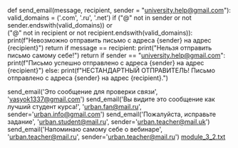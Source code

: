 def send_email(message, recipient, sender = "university.help@gmail.com"):
    valid_domains = ('.com', '.ru', '.net')
    if ("@" not in sender or not sender.endswith(valid_domains)) or \
            ("@" not in recipient or not recipient.endswith(valid_domains)):
        print(f"Невозможно отправить письмо с адреса {sender} на адрес {recipient}")
        return
    if message == recipient:
        print("Нельзя отправить письмо самому себе!")
        return
    if sender == "university.help@gmail.com":
        print(f"Письмо успешно отправлено с адреса {sender} на адрес {recipient}")
    else:
        print(f"НЕСТАНДАРТНЫЙ ОТПРАВИТЕЛЬ! Письмо отправлено с адреса {sender} на адреc {recipient}.")

send_email('Это сообщение для проверки связи', 'vasyok1337@gmail.com')
send_email('Вы видите это сообщение как лучший студент курса!', 'urban.fan@mail.ru', sender='urban.info@gmail.com')
send_email('Пожалуйста, исправьте задание', 'urban.student@mail.ru', sender='urban.teacher@mail.uk')
send_email('Напоминаю самому себе о вебинаре', 'urban.teacher@mail.ru', sender='urban.teacher@mail.ru')
[module_3_2.txt](https://github.com/user-attachments/files/16644887/module_3_2.txt)
